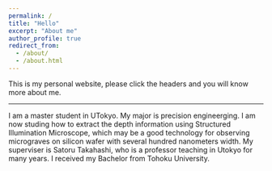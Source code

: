 ```yaml
---
permalink: /
title: "Hello"
excerpt: "About me"
author_profile: true
redirect_from: 
  - /about/
  - /about.html
---
```


This is my personal website, please click the headers and you will know more about me.

---

I am a master student in UTokyo. My major is precision engineerging. I am now studing how to extract the depth information using Structured Illumination Microscope, which may be a good technology for observing micrograves on silicon wafer with several hundred nanometers width. My superviser is Satoru Takahashi, who is a professor teaching in Utokyo for many years.  I received my Bachelor from Tohoku University.
